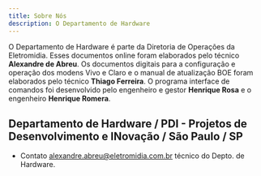 ```yaml
---
title: Sobre Nós
description: O Departamento de Hardware
---
```


O Departamento de Hardware é parte da Diretoria de Operações da Eletromidia. Esses documentos online foram elaborados pelo técnico <b>Alexandre de Abreu</b>. Os documentos digitais para a configuração e operação dos modens Vivo e Claro e o manual de atualização BOE foram elaborados pelo técnico <b>Thiago Ferreira</b>. O programa interface de comandos foi desenvolvido pelo engenheiro e gestor <b>Henrique Rosa</b> e o engenheiro <b>Henrique Romera</b>. 

## Departamento de Hardware / PDI - Projetos de Desenvolvimento e INovação / São Paulo / SP

- Contato [alexandre.abreu@eletromidia.com.br](mailto:alexandre.abreu@eletromidia.com.br) técnico do Depto. de Hardware.
